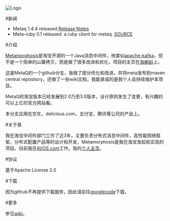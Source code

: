 ![Logo](http://photo.yupoo.com/killme2008/CLRQoBA9/medish.jpg)

#新闻

* Metaq 1.4.4 released.[Release Notes](https://github.com/killme2008/Metamorphosis/wiki/ReleaseNotes)
* Meta-ruby 0.1 released: a ruby client for metaq. [SOURCE](https://github.com/killme2008/Metamorphosis/tree/master/contrib/ruby/meta-ruby)

#介绍

[Metamorphosis](http://metaq.taobao.org/)是淘宝开源的一个Java消息中间件，他类似[apache-kafka](http://incubator.apache.org/kafka/)，但不是一个简单的山寨拷贝，而是做了很多改进和优化，项目的主页在[淘蝌蚪](http://metaq.taobao.org/)上。

这是MetaQ的一个github分支，我做了部分优化和改进，并将meta发布到maven central repository，还做了一些wiki文档，我能承诺的是我个人会持续维护本项目。

MetaQ的淘宝版本已经发展到2.0乃至3.0版本，设计原则发生了变更，有兴趣的可以上它的官方网站看。

本分支应用在京东，delicious.com，支付宝，腾讯等公司的产品上。

#关于我

我在淘宝中间件部门工作了近3年，主要负责分布式消息中间件，高性能网络框架，分布式配置产品等的设计和开发，Metamorphosis是我在淘宝发起和实现的项目。目前我在[AVOS.com](http://www.avos.com)工作。我的[个人主页](http://fnil.net/)。

#协议

基于Apache License 2.0

#下载

因为github不再提供下载服务，因此请前往[googlecode](http://code.google.com/p/meta-queue/downloads/list)下载。

#更多

参见[wiki](https://github.com/killme2008/Metamorphosis/wiki)。
